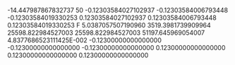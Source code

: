   -14.447987867832737               50 -0.12303584027102937      -0.12303584006793448      -0.12303584019330253       0.12303584027102937       0.12303584006793448       0.12303584019330253      F
   5.0387057507190960        3519.3981739909964        25598.822984527003        25598.822984527003        51197.645969054007        4.8377686523111425E-002 -0.12300000000000000      -0.12300000000000000      -0.12300000000000000       0.12300000000000000       0.12300000000000000       0.12300000000000000     
